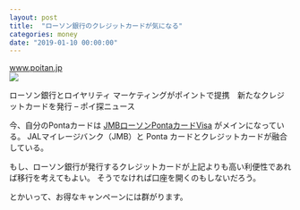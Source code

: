 ```yaml
---
layout: post
title:  "ローソン銀行のクレジットカードが気になる"
categories: money
date: "2019-01-10 00:00:00"
---
```


<div class="card">
  <a href="http://www.poitan.jp/archives/43441"></a>
  <div class="card__header">
    <a href="http://www.poitan.jp/archives/43441">www.poitan.jp</a>
  </div>
  <div class="card__image">
    <img src="https://www.poitan.jp/wp-content/uploads/2018/09/lawson-bank.jpg">
  </div>
  <div class="card__title">
    <p>ローソン銀行とロイヤリティ マーケティングがポイントで提携　新たなクレジットカードを発行 – ポイ探ニュース</p>
  </div>
  <div class="card__description">
    <p></p>
  </div>
</div>

今、自分のPontaカードは [JMBローソンPontaカードVisa](https://www.saisoncard.co.jp/lineup/ca130.html) がメインになっている。
JALマイレージバンク（JMB）と Ponta カードとクレジットカードが融合している。

もし、ローソン銀行が発行するクレジットカードが上記よりも高い利便性であれば移行を考えてもよい。
そうでなければ口座を開くのもしないだろう。

とかいって、お得なキャンペーンには群がります。
